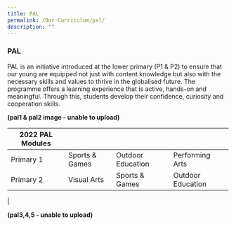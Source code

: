 ```yaml
---
title: PAL
permalink: /Our-Curriculum/pal/
description: ""
---
```

### PAL

PAL is an initiative introduced at the lower primary (P1 & P2) to ensure that our young are equipped not just with content knowledge but also with the necessary skills and values to thrive in the globalised future. The programme offers a learning experience that is active, hands-on and meaningful. Through this, students develop their confidence, curiosity and cooperation skills.

**(pal1 & pal2 image - unable to upload)**

| 2022 PAL Modules |  |  |  |
|---|---|---|---|
| Primary 1 | Sports & Games | Outdoor Education | Performing Arts |
| Primary 2 | Visual Arts | Sports & Games | Outdoor Education |
|

**(pal3,4,5 - unable to upload)**
